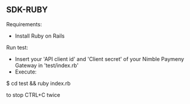 ## SDK-RUBY

Requirements:

 - Install Ruby on Rails

Run test:

 - Insert your 'API client id' and 'Client secret' of your Nimble Paymeny Gateway in 'test/index.rb'
 - Execute:

  $ cd test && ruby index.rb
 	
to stop CTRL+C twice
